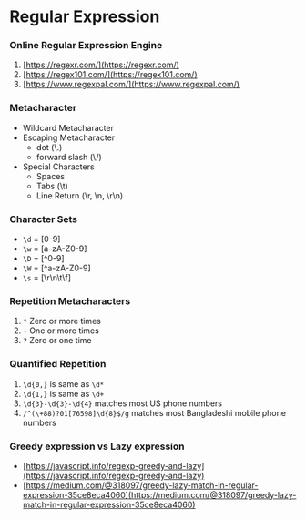 # Regular Expression

### Online Regular Expression Engine
1. [https://regexr.com/](https://regexr.com/)
2. [https://regex101.com/](https://regex101.com/)
3. [https://www.regexpal.com/](https://www.regexpal.com/)

### Metacharacter
* Wildcard Metacharacter
* Escaping Metacharacter
  * dot (\\.)
  * forward slash (\\/)
* Special Characters
  * Spaces
  * Tabs (\t)
  * Line Return (\r, \n, \r\n)

### Character Sets 
* `\d` = [0-9]
* `\w` = [a-zA-Z0-9]
* `\D` = [^0-9]
* `\W` = [^a-zA-Z0-9]
* `\s` = [\r\n\t\f]

### Repetition Metacharacters
1. `*` Zero or more times
2. `+` One or more times
3. `?` Zero or one time

### Quantified Repetition
1. `\d{0,}` is same as `\d*`
2. `\d{1,}` is same as `\d+`
3. `\d{3}-\d{3}-\d{4}` matches most US phone numbers
4. `/^(\+88)?01[76598]\d{8}$/g` matches most Bangladeshi mobile phone numbers

### Greedy expression vs Lazy expression

* [https://javascript.info/regexp-greedy-and-lazy](https://javascript.info/regexp-greedy-and-lazy)
* [https://medium.com/@318097/greedy-lazy-match-in-regular-expression-35ce8eca4060](https://medium.com/@318097/greedy-lazy-match-in-regular-expression-35ce8eca4060)
